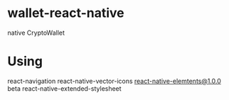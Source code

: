 # wallet-react-native
native CryptoWallet

# Using
 react-navigation
 react-native-vector-icons
  react-native-elemtents@1.0.0 beta
react-native-extended-stylesheet